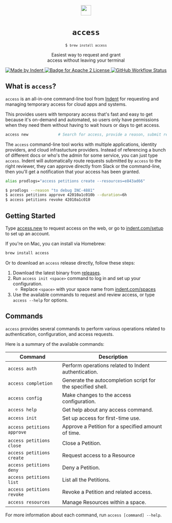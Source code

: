 <p align="center">
  <a href="https://indent.com">
    <picture>
      <source media="(prefers-color-scheme: dark)" srcset="https://indent.com/static/indent_text_white.png">
      <img src="https://indent.com/static/indent_text_black.png" height="32">
    </picture>
  </a>
  <h1 align="center"><code>access</code></h1>
  <p align="center"><code>$ <code>brew install access</code></code></p>
  <p align="center">Easiest way to request and grant<br />access without leaving your terminal</p>
</p>
<p align="center">
  <a aria-label="Made by Indent" href="https://indent.com/">
    <img alt="Made by Indent" src="https://img.shields.io/badge/Made%20By%20Indent-fff.svg?style=flat&labelColor=2f80ed">
  </a>
  <a aria-label="License" href="https://github.com/vercel/turbo/blob/main/LICENSE">
    <img alt="Badge for Apache 2 License" src="https://img.shields.io/badge/license-Apache%202-blue">
  </a>
  <a aria-label="GitHub Workflow " href="https://indent.com/">
    <img alt="GitHub Workflow Status" src="https://img.shields.io/github/actions/workflow/status/indentapis/access/build-access.yaml">
  </a>
</p>

## What is `access`?

`access` is an all-in-one command-line tool from [Indent](https://indent.com) for requesting and managing temporary access for cloud apps and systems.

This provides users with temporary access that's fast and easy to get because it's on-demand and automated, so users only have permissions when they need them without having to wait hours or days to get access.

```sh
access new             # Search for access, provide a reason, submit request
```

The `access` command-line tool works with multiple applications, identity providers, and cloud infrastucture providers. Instead of referencing a bunch of different docs or who's the admin for some service, you can just type `access`. Indent will automatically route requests submitted by `access` to the right reviewer, they can approve directly from Slack or the command-line, then you'll get a notification that your access has been granted.

```sh
alias prodlogs="access petitions create --resources=e843ad66"

$ prodlogs --reason "to debug INC-4881"
$ access petitions approve 42010a1c010b --duration=6h
$ access petitions revoke 42010a1c010
```

## Getting Started

Type [access.new](https://access.new) to request access on the web, or go to [indent.com/setup](https://indent.com/setup) to set up an account.

If you're on Mac, you can install via Homebrew:

```bash
brew install access
```

Or to download an `access` release directly, follow these steps:

1. Download the latest binary from [releases](https://github.com/indentapis/access/releases).
2. Run `access init <space>` command to log in and set up your configuration.
   * Replace `<space>` with your space name from [indent.com/spaces](https://indent.com/spaces)
3. Use the available commands to request and review access, or type `access --help` for options.

## Commands

`access` provides several commands to perform various operations related to authentication, configuration, and access requests.

Here is a summary of the available commands:

| Command                    | Description                                                 |
|----------------------------|-------------------------------------------------------------|
| `access auth`              | Perform operations related to Indent authentication.        |
| `access completion`        | Generate the autocompletion script for the specified shell. |
| `access config`            | Make changes to the access configuration.                   |
| `access help`              | Get help about any access command.                          |
| `access init`              | Set up access for first-time use.                           |
| `access petitions approve` | Approve a Petition for a specified amount of time.          |
| `access petitions close`   | Close a Petition.                                           |
| `access petitions create`  | Request access to a Resource                                |
| `access petitions deny`    | Deny a Petition.                                            |
| `access petitions list`    | List all the Petitions.                                     |
| `access petitions revoke`  | Revoke a Petition and related access.                       |
| `access resources`         | Manage Resources within a space.                            |

For more information about each command, run `access [command] --help`.
